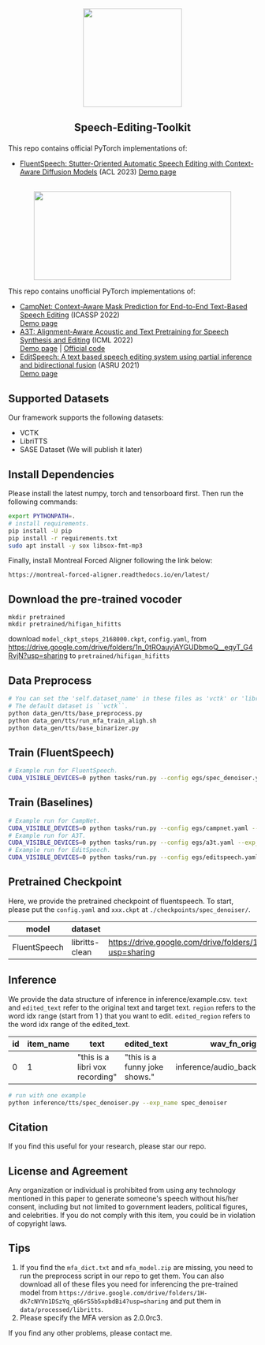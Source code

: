 <p align="center">
    <br>
    <img src="assets/logo.png" width="200"/>
    <br>
</p>

<h2 align="center">
<p> Speech-Editing-Toolkit</p>
</h2>

This repo contains official PyTorch implementations of:

- [FluentSpeech: Stutter-Oriented Automatic Speech Editing with Context-Aware Diffusion Models](https://github.com/Zain-Jiang/Speech-Editing-Toolkit) (ACL 2023) 
[Demo page](https://speechai-demo.github.io/FluentSpeech/)
<p align="center">
    <br>
    <img src="assets/spec_denoiser.gif" width="400" height="180"/>
    <br>
</p>

This repo contains unofficial PyTorch implementations of:

- [CampNet: Context-Aware Mask Prediction for End-to-End Text-Based Speech Editing](https://arxiv.org/pdf/2202.09950) (ICASSP 2022)  
[Demo page](https://hairuo55.github.io/CampNet)
- [A3T: Alignment-Aware Acoustic and Text Pretraining for Speech Synthesis and Editing](https://proceedings.mlr.press/v162/bai22d/bai22d.pdf) (ICML 2022)  
[Demo page](https://educated-toothpaste-462.notion.site/Demo-b0edd300e6004c508744c6259369a468) | [Official code](https://github.com/richardbaihe/a3t)
- [EditSpeech: A text based speech editing system using partial inference and bidirectional fusion](https://arxiv.org/pdf/2107.01554) (ASRU 2021)  
[Demo page](https://daxintan-cuhk.github.io/EditSpeech/)



## Supported Datasets
Our framework supports the following datasets:

- VCTK
- LibriTTS
- SASE Dataset (We will publish it later)

## Install Dependencies
Please install the latest numpy, torch and tensorboard first. Then run the following commands:
```bash
export PYTHONPATH=.
# install requirements.
pip install -U pip
pip install -r requirements.txt
sudo apt install -y sox libsox-fmt-mp3
```
Finally, install Montreal Forced Aligner following the link below:

`https://montreal-forced-aligner.readthedocs.io/en/latest/`

## Download the pre-trained vocoder
```
mkdir pretrained
mkdir pretrained/hifigan_hifitts
```
download `model_ckpt_steps_2168000.ckpt`, `config.yaml`, from https://drive.google.com/drive/folders/1n_0tROauyiAYGUDbmoQ__eqyT_G4RvjN?usp=sharing to `pretrained/hifigan_hifitts`

## Data Preprocess
```bash
# You can set the 'self.dataset_name' in these files as 'vctk' or 'libritts' to process these datasets. And you should also set the ``BASE_DIR`` value in ``run_mfa_train_aligh.sh`` to the corresponding directory. 
# The default dataset is ``vctk``.
python data_gen/tts/base_preprocess.py
python data_gen/tts/run_mfa_train_aligh.sh
python data_gen/tts/base_binarizer.py
```

## Train (FluentSpeech)
```bash
# Example run for FluentSpeech.
CUDA_VISIBLE_DEVICES=0 python tasks/run.py --config egs/spec_denoiser.yaml --exp_name spec_denoiser --reset
```

## Train (Baselines)
```bash
# Example run for CampNet.
CUDA_VISIBLE_DEVICES=0 python tasks/run.py --config egs/campnet.yaml --exp_name campnet --reset
# Example run for A3T.
CUDA_VISIBLE_DEVICES=0 python tasks/run.py --config egs/a3t.yaml --exp_name a3t --reset
# Example run for EditSpeech.
CUDA_VISIBLE_DEVICES=0 python tasks/run.py --config egs/editspeech.yaml --exp_name editspeech --reset
```

## Pretrained Checkpoint
Here, we provide the pretrained checkpoint of fluentspeech. To start, please put the `config.yaml` and `xxx.ckpt` at `./checkpoints/spec_denoiser/`.

|  model   | dataset  | url | checkpoint name |
| -- | -- | -- | -- |
|  FluentSpeech  | libritts-clean  | https://drive.google.com/drive/folders/1saqpWc4vrSgUZvRvHkf2QbwWSikMTyoo?usp=sharing | model_ckpt_steps_568000.ckpt |


## Inference
We provide the data structure of inference in inference/example.csv. `text` and `edited_text` refer to the original text and target text. `region` refers to the word idx range (start from 1 ) that you want to edit. `edited_region` refers to the word idx range of the edited_text.

|  id   | item_name  | text | edited_text| wav_fn_orig | edited_region| region|
| -- | -- | -- | -- | -- | -- | -- |
|  0  | 1  | "this is a libri vox recording" | "this is a funny joke shows." | inference/audio_backup/1.wav | [3,6] | [3,6] |

```bash
# run with one example
python inference/tts/spec_denoiser.py --exp_name spec_denoiser
```

## Citation

If you find this useful for your research, please star our repo.


## License and Agreement
Any organization or individual is prohibited from using any technology mentioned in this paper to generate someone's speech without his/her consent, including but not limited to government leaders, political figures, and celebrities. If you do not comply with this item, you could be in violation of copyright laws.


## Tips
1. If you find the ``mfa_dict.txt`` and ``mfa_model.zip`` are missing, you need to run the preprocess script in our repo to get them. You can also download all of these files you need for inferencing the pre-trained model from
``https://drive.google.com/drive/folders/1H-dk7cNYVn1DSzYq_q66rS5b5xpbdBi4?usp=sharing`` and put them in ``data/processed/libritts``. 
2. Please specify the MFA version as 2.0.0rc3.

If you find any other problems, please contact me.